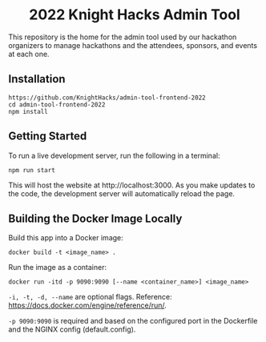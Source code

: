 <h1 align="center">
  2022 Knight Hacks Admin Tool
</h1>

This repository is the home for the admin tool used by our hackathon organizers to manage hackathons and the attendees, sponsors, and events at each one.

## Installation

```shell
https://github.com/KnightHacks/admin-tool-frontend-2022
cd admin-tool-frontend-2022
npm install
```

## Getting Started

To run a live development server, run the following in a terminal:

```shell
npm run start
```

This will host the website at http://localhost:3000. As you make updates to the
code, the development server will automatically reload the page.

## Building the Docker Image Locally

Build this app into a Docker image:

```shell
docker build -t <image_name> .
```

Run the image as a container:

```shell
docker run -itd -p 9090:9090 [--name <container_name>] <image_name>
```

`-i, -t, -d, --name` are optional flags. Reference: https://docs.docker.com/engine/reference/run/.

`-p 9090:9090` is required and based on the configured port in the Dockerfile and the NGINX config (default.config).
